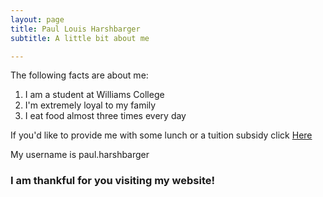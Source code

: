 ```yaml
---
layout: page
title: Paul Louis Harshbarger
subtitle: A little bit about me

---
```


The following facts are about me:

1. I am a student at Williams College
2. I'm extremely loyal to my family
3. I eat food almost three times every day

If you'd like to provide me with some lunch or a tuition subsidy click [Here](https://venmo.com/account/sign-in/)

My username is paul.harshbarger

### I am thankful for you visiting my website! 
